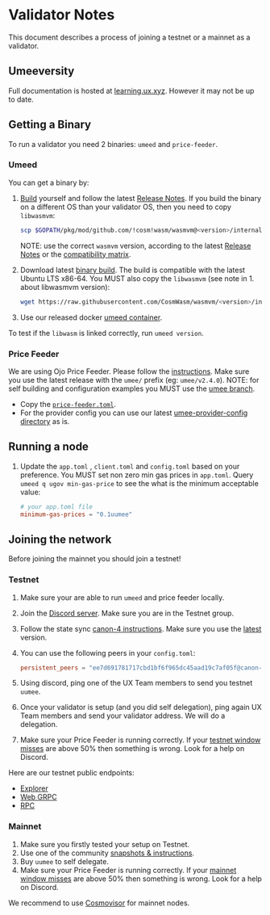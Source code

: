 # Validator Notes

This document describes a process of joining a testnet or a mainnet as a validator.

## Umeeversity

Full documentation is hosted at [learning.ux.xyz](https://learning.ux.xyz). However it may not be up to date.

## Getting a Binary

To run a validator you need 2 binaries: `umeed` and `price-feeder`.

### Umeed

You can get a binary by:

1. [Build](./README.md#build) yourself and follow the latest [Release Notes](./RELEASE_NOTES.md).
   If you build the binary on a different OS than your validator OS, then you need to copy `libwasmvm`:

   ```sh
   scp $GOPATH/pkg/mod/github.com/!cosm!wasm/wasmvm@<version>/internal/api/libwasmvm.$(uname -m).so running_os:/<lib/path>
   ```

   NOTE: use the correct `wasmvm` version, according to the latest [Release Notes](./RELEASE_NOTES.md) or the [compatibility matrix](./README.md#release-compatibility-matrix).

2. Download latest [binary build](https://github.com/umee-network/umee/releases). The build is compatible with the latest Ubuntu LTS x86-64. You MUST also copy the `libwasmvm` (see note in 1. about libwasmvm version):

   ```sh
   wget https://raw.githubusercontent.com/CosmWasm/wasmvm/<version>/internal/api/libwasmvm.$(uname -m).so -O /lib/libwasmvm.$(uname -m).so
   ```

3. Use our released docker [umeed container](https://github.com/umee-network/umee/pkgs/container/umeed).

To test if the `libwasm` is linked correctly, run `umeed version`.

### Price Feeder

We are using Ojo Price Feeder. Please follow the [instructions](https://github.com/ojo-network/price-feeder/blob/umee/README.md). Make sure you use the latest release with the `umee/` prefix (eg: `umee/v2.4.0`).
NOTE: for self building and configuration examples you MUST use the [umee branch](https://github.com/ojo-network/price-feeder/tree/umee).

- Copy the [`price-feeder.toml`](https://github.com/ojo-network/price-feeder/blob/umee/price-feeder.example.toml).
- For the provider config you can use our latest [umee-provider-config directory](https://github.com/ojo-network/price-feeder/tree/umee/umee-provider-config) as is.

## Running a node

1. Update the `app.toml` , `client.toml` and `config.toml` based on your preference. You MUST set non zero min gas prices in `app.toml`. Query `umeed q ugov min-gas-price` to see the what is the minimum acceptable value:

   ```toml
   # your app.toml file
   minimum-gas-prices = "0.1uumee"
   ```

## Joining the network

Before joining the mainnet you should join a testnet!

### Testnet

1. Make sure your are able to run `umeed` and price feeder locally.
2. Join the [Discord server](https://discord.gg/4ZJAFvg9). Make sure you are in the Testnet group.
3. Follow the state sync [canon-4 instructions](https://mzonder.notion.site/UMEE-Start-from-STATE-SYNC-canon-4-f485563a089a436d9d1fe98f54af8737). Make sure you use the [latest](https://github.com/umee-network/umee/releases/) version.
4. You can use the following peers in your `config.toml`:

   ```toml
   persistent_peers = "ee7d691781717cbd1bf6f965dc45aad19c7af05f@canon-4.network.umee.cc:10000,dfd1d83b668ff2e59dc1d601a4990d1bd95044ba@canon-4.network.umee.cc:10001"
   ```

5. Using discord, ping one of the UX Team members to send you testnet `uumee`.
6. Once your validator is setup (and you did self delegation), ping again UX Team members and send your validator address. We will do a delegation.
7. Make sure your Price Feeder is running correctly. If your [testnet window misses](https://canon.price-feeder.com/) are above 50% then something is wrong. Look for a help on Discord.

Here are our testnet public endpoints:

- [Explorer](https://explorer.network.umee.cc/canon-4)
- [Web GRPC](https://canon-4.api.network.umee.cc)
- [RPC](https://canon-4.rpc.network.umee.cc)

### Mainnet

1. Make sure you firstly tested your setup on Testnet.
2. Use one of the community [snapshots & instructions](https://github.com/obajay/StateSync-snapshots/tree/main/Projects/Umee).
3. Buy `uumee` to self delegate.
4. Make sure your Price Feeder is running correctly. If your [mainnet window misses](https://price-feeder.com/) are above 50% then something is wrong. Look for a help on Discord.

We recommend to use [Cosmovisor](./README.md#cosmovisor) for mainnet nodes.
